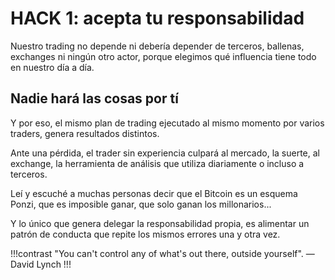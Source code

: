 # HACK 1: acepta tu responsabilidad

Nuestro trading no depende ni debería depender de terceros, ballenas, exchanges ni ningún otro actor, porque elegimos qué influencia tiene todo en nuestro día a día.

## Nadie hará las cosas por tí

Y por eso, el mismo plan de trading ejecutado al mismo momento por varios traders, genera resultados distintos.

Ante una pérdida, el trader sin experiencia culpará al mercado, la suerte, al exchange, la herramienta de análisis que utiliza diariamente o incluso a terceros.

Leí y escuché a muchas personas decir que el Bitcoin es un esquema Ponzi, que es imposible ganar, que solo ganan los millonarios...

Y lo único que genera delegar la responsabilidad propia, es alimentar un patrón de conducta que repite los mismos errores una y otra vez.

!!!contrast
"You can't control any of what's out there, outside yourself".
— David Lynch
!!!
